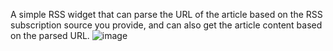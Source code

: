 A simple RSS widget that can parse the URL of the article based on the RSS subscription source you provide, and can also get the article content based on the parsed URL.
![image](https://github.com/user-attachments/assets/d4d91202-0571-4dca-98b2-f8c9837095f9)
